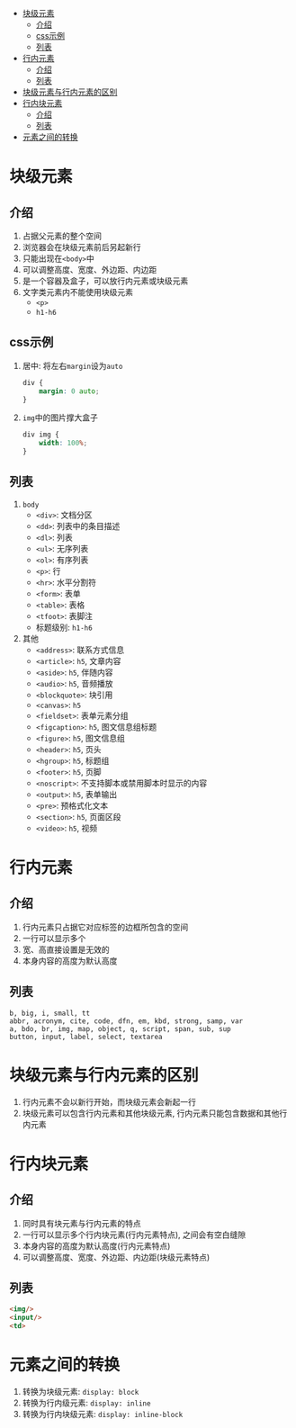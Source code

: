 - [块级元素](#块级元素)
  - [介绍](#介绍)
  - [css示例](#css示例)
  - [列表](#列表)
- [行内元素](#行内元素)
  - [介绍](#介绍-1)
  - [列表](#列表-1)
- [块级元素与行内元素的区别](#块级元素与行内元素的区别)
- [行内块元素](#行内块元素)
  - [介绍](#介绍-2)
  - [列表](#列表-2)
- [元素之间的转换](#元素之间的转换)
# 块级元素
## 介绍
1. 占据父元素的整个空间
2. 浏览器会在块级元素前后另起新行
3. 只能出现在`<body>`中
4. 可以调整高度、宽度、外边距、内边距
5. 是一个容器及盒子，可以放行内元素或块级元素
6. 文字类元素内不能使用块级元素
   * `<p>`
   * `h1-h6`
## css示例
1. 居中: 将左右`margin`设为`auto`
    ```css
    div {
        margin: 0 auto;
    }
    ```
2. `img`中的图片撑大盒子
   ```css
   div img {
       width: 100%;
   }
   ```
## 列表
1. `body`
   * `<div>`: 文档分区
   * `<dd>`: 列表中的条目描述
   * `<dl>`: 列表
   * `<ul>`: 无序列表
   * `<ol>`: 有序列表
   * `<p>`: 行
   * `<hr>`: 水平分割符
   * `<form>`: 表单
   * `<table>`: 表格
   * `<tfoot>`: 表脚注
   * 标题级别: `h1-h6`
2. 其他
   * `<address>`: 联系方式信息
   * `<article>`: `h5`, 文章内容
   * `<aside>`: `h5`, 伴随内容
   * `<audio>`: `h5`, 音频播放
   * `<blockquote>`: 块引用
   * `<canvas>`: `h5`
   * `<fieldset>`: 表单元素分组
   * `<figcaption>`: `h5`, 图文信息组标题
   * `<figure>`: `h5`, 图文信息组
   * `<header>`: `h5`, 页头
   * `<hgroup>`: `h5`, 标题组
   * `<footer>`: `h5`, 页脚
   * `<noscript>`: 不支持脚本或禁用脚本时显示的内容
   * `<output>`: `h5`, 表单输出
   * `<pre>`: 预格式化文本
   * `<section>`: `h5`, 页面区段
   * `<video>`: `h5`, 视频
# 行内元素
## 介绍
1. 行内元素只占据它对应标签的边框所包含的空间
2. 一行可以显示多个
3. 宽、高直接设置是无效的
4. 本身内容的高度为默认高度
## 列表
```
b, big, i, small, tt
abbr, acronym, cite, code, dfn, em, kbd, strong, samp, var
a, bdo, br, img, map, object, q, script, span, sub, sup
button, input, label, select, textarea
```
# 块级元素与行内元素的区别
1. 行内元素不会以新行开始，而块级元素会新起一行
2. 块级元素可以包含行内元素和其他块级元素, 行内元素只能包含数据和其他行内元素
# 行内块元素
## 介绍
1. 同时具有块元素与行内元素的特点
2. 一行可以显示多个行内块元素(行内元素特点), 之间会有空白缝隙
3. 本身内容的高度为默认高度(行内元素特点)
4. 可以调整高度、宽度、外边距、内边距(块级元素特点)
## 列表
```html
<img/>
<input/>
<td>
```
# 元素之间的转换
1. 转换为块级元素: `display: block`
2. 转换为行内级元素: `display: inline`
3. 转换为行内块级元素: `display: inline-block`